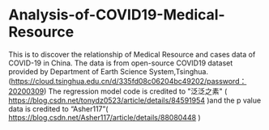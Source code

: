 # Analysis-of-COVID19-Medical-Resource
This is to discover the relationship of Medical Resource and cases data of COVID-19 in China.
The data is from open-source COVID19 dataset provided by Department of Earth Science System,Tsinghua. (https://cloud.tsinghua.edu.cn/d/335fd08c06204bc49202/password：20200309)
The regression model code is credited to "泛泛之素" ( https://blog.csdn.net/tonydz0523/article/details/84591954 )and the p value data is credited to “Asher117”( https://blog.csdn.net/Asher117/article/details/88080448 )
